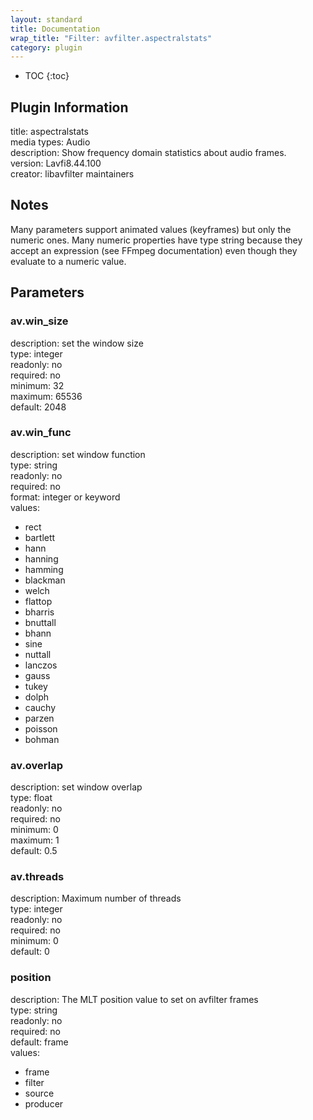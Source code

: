```yaml
---
layout: standard
title: Documentation
wrap_title: "Filter: avfilter.aspectralstats"
category: plugin
---
```

* TOC
{:toc}

## Plugin Information

title: aspectralstats  
media types:
Audio  
description: Show frequency domain statistics about audio frames.  
version: Lavfi8.44.100  
creator: libavfilter maintainers  

## Notes

Many parameters support animated values (keyframes) but only the numeric ones. Many numeric properties have type string because they accept an expression (see FFmpeg documentation) even though they evaluate to a numeric value.

## Parameters

### av.win_size

  
description:
set the window size  
type: integer  
readonly: no  
required: no  
minimum: 32  
maximum: 65536  
default: 2048  

### av.win_func

  
description:
set window function  
type: string  
readonly: no  
required: no  
format: integer or keyword  
values:  

* rect
* bartlett
* hann
* hanning
* hamming
* blackman
* welch
* flattop
* bharris
* bnuttall
* bhann
* sine
* nuttall
* lanczos
* gauss
* tukey
* dolph
* cauchy
* parzen
* poisson
* bohman

### av.overlap

  
description:
set window overlap  
type: float  
readonly: no  
required: no  
minimum: 0  
maximum: 1  
default: 0.5  

### av.threads

  
description:
Maximum number of threads  
type: integer  
readonly: no  
required: no  
minimum: 0  
default: 0  

### position

  
description:
The MLT position value to set on avfilter frames  
type: string  
readonly: no  
required: no  
default: frame  
values:  

* frame
* filter
* source
* producer

